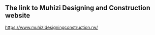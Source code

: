 ## The link to Muhizi Designing and Construction website

https://www.muhizidesigningconstruction.rw/
